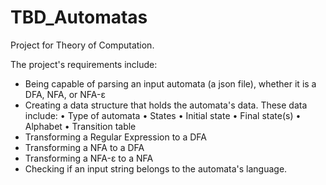 # TBD_Automatas
Project for Theory of Computation.

The project's requirements include:
-   Being capable of parsing an input automata (a json file), whether it is a DFA, NFA, or NFA-ε
-   Creating a data structure that holds the automata's data. These data include:
    •   Type of automata
    •   States
    •   Initial state
    •   Final state(s)
    •   Alphabet
    •   Transition table
-   Transforming a Regular Expression to a DFA
-   Transforming a NFA to a DFA
-   Transforming a NFA-ε to a NFA
-   Checking if an input string belongs to the automata's language.

